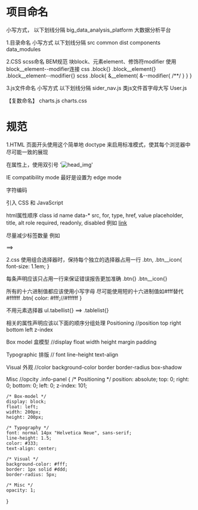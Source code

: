 # 项目命名

小写方式， 以下划线分隔 
big_data_analysis_platform 大数据分析平台

1.目录命名
小写方式 以下划线分隔 
src common dist components data_modules

2.CSS scss命名
BEM规范 块block、元素element、修饰符modifier 使用 block__element--modifier连接
css 
.block{} 
.block__element{} 
.block__element--modifier{}
scss 
.block{
	&__element{
		&--modifier{
			/**/
		}
	}
}

3.js文件命名
小写方式 以下划线分隔 
sider_nav.js
类js文件首字母大写
User.js

【复数命名】 charts.js charts.css 

# 规范

1.HTML
页面开头使用这个简单地 doctype 来启用标准模式，使其每个浏览器中尽可能一致的展现 <!DOCTYPE html>

在属性上，使用双引号  '<img src="head_img.png" alt="head_img">'

IE compatibility mode 最好是设置为 edge mode <meta http-equiv="X-UA-Compatible" content="IE=Edge">

字符编码 <meta charset="UTF-8">

引入 CSS 和 JavaScript 
<link rel="stylesheet" href="common.css">
<style>
    /* ... */
</style>
<script src="code-guide.js"></script>

html属性顺序
class
id
name
data-*
src, for, type, href, value
placeholder, title, alt
 role
required, readonly, disabled
例如
<a id="" class="" data-modal="" href="#">link</a>

尽量减少标签数量 例如
<div class="head">
    <img src="">
</div>
==> 
<img class="head" src="">



2.css 
使用组合选择器时，保持每个独立的选择器占用一行
.btn,
.btn__icon{
	font-size: 1.1em;
}

每条声明应该只占用一行来保证错误报告更加准确
.btn{}
.btn__icon{}

所有的十六进制值都应该使用小写字母 尽可能使用短的十六进制值如#fff替代#ffffff
.btn{
	color: #fff;//#ffffff
}

不用元素选择器
ul.tabellist{} 
==> 
.tablelist{}

相关的属性声明应该以下面的顺序分组处理
Positioning //position top right bottom left z-index

Box model 盒模型 //display float width height margin padding

Typographic 排版 // font line-height text-align

Visual 外观 //color background-color border border-radius box-shadow

Misc //opcity
.info-panel {
    /* Positioning */
    position: absolute;
    top: 0;
    right: 0;
    bottom: 0;
    left: 0;
    z-index: 101;

    /* Box-model */
    display: block;
    float: left;
    width: 200px;
    height: 200px;

    /* Typography */
    font: normal 14px "Helvetica Neue", sans-serif;
    line-height: 1.5;
    color: #333;
    text-align: center;

    /* Visual */
    background-color: #fff;
    border: 1px solid #ddd;
    border-radius: 5px;

    /* Misc */
    opacity: 1;
}
